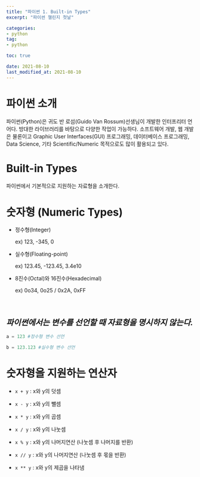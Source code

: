 ```yaml
---
title: "파이썬 1. Built-in Types"
excerpt: "파이썬 챌린지 첫날"

categories:
- python
tag:
- python

toc: true

date: 2021-08-10
last_modified_at: 2021-08-10
---
```


# 파이썬 소개

파이썬(Python)은 귀도 반 로섬(Guido Van Rossum)선생님이 개발한 인터프리터 언어다. 방대한 라이브러리를 바탕으로 다양한 작업이 가능하다. 소프트웨어 개발, 웹 개발은 물론이고 Graphic User Interfaces(GUI) 프로그래밍, 데이터베이스 프로그래밍, Data Science, 기타 Scientific/Numeric 목적으로도 많이 활용되고 있다.

# Built-in Types
파이썬에서 기본적으로 지원하는 자료형을 소개한다.

# 숫자형 (Numeric Types)

- 정수형(Integer)

    ex) 123, -345, 0
- 실수형(Floating-point)

    ex) 123.45, -123.45, 3.4e10
- 8진수(Octal)와 16진수(Hexadecimal)

    ex) 0o34, 0o25 / 0x2A, 0xFF    

<br>  

## ***파이썬에서는 변수를 선언할 때 자료형을 명시하지 않는다.***
```python
a = 123 #정수형 변수 선언

b = 123.123 #실수형 변수 선언
```
# 숫자형을 지원하는 연산자

- ```x + y``` : x와 y의 덧셈
- ```x - y``` : x와 y의 뺄셈
- ```x * y``` : x와 y의 곱셈
- ```x / y``` : x와 y의 나눗셈  

- ```x % y``` : x와 y의 나머지연산 (나눗셈 후 나머지를 반환)
- ```x // y``` : x와 y의 나머지연산 (나눗셈 후 몫을 반환)
- ```x ** y``` : x와 y의 제곱을 나타냄

